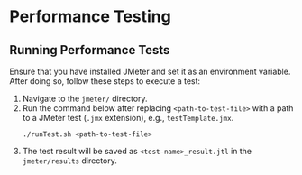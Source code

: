 # Performance Testing


## Running Performance Tests

Ensure that you have installed JMeter and set it as an environment variable.
After doing so, follow these steps to execute a test:

1. Navigate to the `jmeter/` directory.
1. Run the command below after replacing `<path-to-test-file>` with a path to a JMeter test (`.jmx` extension), e.g., `testTemplate.jmx`.
    ```$xslt
    ./runTest.sh <path-to-test-file>
    ```
1. The test result will be saved as `<test-name>_result.jtl` in the `jmeter/results` directory. 